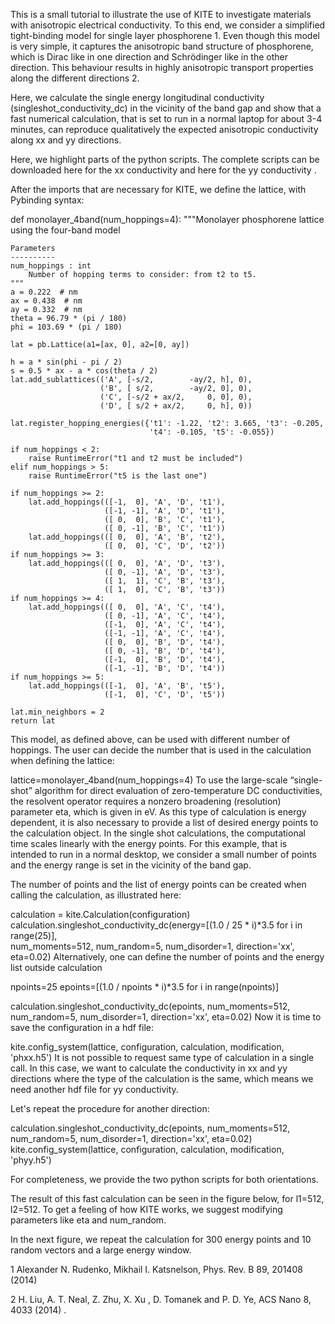 This is a small tutorial to illustrate the use of KITE to investigate materials with anisotropic electrical conductivity. To this end, we consider a simplified tight-binding model for single layer phosphorene 1. Even though this model is very simple, it captures the anisotropic band structure of phosphorene, which is Dirac like in one direction and Schrödinger like in the other direction. This behaviour results in highly anisotropic transport properties along the different directions 2.

Here, we calculate the single energy longitudinal conductivity (singleshot_conductivity_dc) in the vicinity of the band gap and show that a fast numerical calculation, that is set to run in a normal laptop for about 3-4 minutes, can reproduce qualitatively the expected anisotropic conductivity along xx and yy directions.

Here, we highlight parts of the python scripts. The complete scripts can be downloaded here for the xx conductivity and here for the yy conductivity .

After the imports that are necessary for KITE, we define the lattice, with Pybinding syntax:

def monolayer_4band(num_hoppings=4):
    """Monolayer phosphorene lattice using the four-band model

    Parameters
    ----------
    num_hoppings : int
        Number of hopping terms to consider: from t2 to t5.
    """
    a = 0.222  # nm
    ax = 0.438  # nm
    ay = 0.332  # nm
    theta = 96.79 * (pi / 180)
    phi = 103.69 * (pi / 180)

    lat = pb.Lattice(a1=[ax, 0], a2=[0, ay])

    h = a * sin(phi - pi / 2)
    s = 0.5 * ax - a * cos(theta / 2)
    lat.add_sublattices(('A', [-s/2,        -ay/2, h], 0),
                        ('B', [ s/2,        -ay/2, 0], 0),
                        ('C', [-s/2 + ax/2,     0, 0], 0),
                        ('D', [ s/2 + ax/2,     0, h], 0))

    lat.register_hopping_energies({'t1': -1.22, 't2': 3.665, 't3': -0.205,
                                   't4': -0.105, 't5': -0.055})

    if num_hoppings < 2:
        raise RuntimeError("t1 and t2 must be included")
    elif num_hoppings > 5:
        raise RuntimeError("t5 is the last one")

    if num_hoppings >= 2:
        lat.add_hoppings(([-1,  0], 'A', 'D', 't1'),
                         ([-1, -1], 'A', 'D', 't1'),
                         ([ 0,  0], 'B', 'C', 't1'),
                         ([ 0, -1], 'B', 'C', 't1'))
        lat.add_hoppings(([ 0,  0], 'A', 'B', 't2'),
                         ([ 0,  0], 'C', 'D', 't2'))
    if num_hoppings >= 3:
        lat.add_hoppings(([ 0,  0], 'A', 'D', 't3'),
                         ([ 0, -1], 'A', 'D', 't3'),
                         ([ 1,  1], 'C', 'B', 't3'),
                         ([ 1,  0], 'C', 'B', 't3'))
    if num_hoppings >= 4:
        lat.add_hoppings(([ 0,  0], 'A', 'C', 't4'),
                         ([ 0, -1], 'A', 'C', 't4'),
                         ([-1,  0], 'A', 'C', 't4'),
                         ([-1, -1], 'A', 'C', 't4'),
                         ([ 0,  0], 'B', 'D', 't4'),
                         ([ 0, -1], 'B', 'D', 't4'),
                         ([-1,  0], 'B', 'D', 't4'),
                         ([-1, -1], 'B', 'D', 't4'))
    if num_hoppings >= 5:
        lat.add_hoppings(([-1,  0], 'A', 'B', 't5'),
                         ([-1,  0], 'C', 'D', 't5'))

    lat.min_neighbors = 2
    return lat
This model, as defined above, can be used with different number of hoppings. The user can decide the number that is used in the calculation when defining the lattice:

lattice=monolayer_4band(num_hoppings=4)
To use the large-scale “single-shot” algorithm for direct evaluation of zero-temperature DC conductivities, the resolvent operator requires a nonzero broadening (resolution) parameter eta, which is given in eV. As this type of calculation is energy dependent, it is also necessary to provide a list of desired energy points to the calculation object. In the single shot calculations, the computational time scales linearly with the energy points. For this example, that is intended to run in a normal desktop, we consider a small number of points and the energy range is set in the vicinity of the band gap.

The number of points and the list of energy points can be created when calling the calculation, as illustrated here:

calculation = kite.Calculation(configuration)
calculation.singleshot_conductivity_dc(energy=[(1.0 / 25 * i)*3.5  for i in range(25)],         
                                       num_moments=512, num_random=5, num_disorder=1,
                                       direction='xx', eta=0.02)
Alternatively, one can define the number of points and the energy list outside calculation

npoints=25
epoints=[(1.0 / npoints * i)*3.5  for i in range(npoints)]

calculation.singleshot_conductivity_dc(epoints, num_moments=512, num_random=5,
                                       num_disorder=1, direction='xx', eta=0.02)
Now it is time to save the configuration in a hdf file:

kite.config_system(lattice, configuration, calculation, modification, 'phxx.h5')
It is not possible to request same type of calculation in a single call. In this case, we want to calculate the conductivity in xx and yy directions where the type of the calculation is the same, which means we need another hdf file for yy conductivity.

Let's repeat the procedure for another direction:

calculation.singleshot_conductivity_dc(epoints, num_moments=512, num_random=5,
                                       num_disorder=1, direction='xx', eta=0.02)
kite.config_system(lattice, configuration, calculation, modification, 'phyy.h5')

For completeness, we provide the two python scripts for both orientations.

The result of this fast calculation can be seen in the figure below, for l1=512, l2=512. To get a feeling of how KITE works, we suggest modifying parameters like eta and num_random.



In the next figure, we repeat the calculation for 300 energy points and 10 random vectors and a large energy window.



1 Alexander N. Rudenko, Mikhail I. Katsnelson, Phys. Rev. B 89, 201408 (2014)

2 H. Liu, A. T. Neal, Z. Zhu, X. Xu , D. Tomanek and P. D. Ye, ACS Nano 8, 4033 (2014) .
